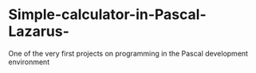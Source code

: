 # Simple-calculator-in-Pascal-Lazarus-
One of the very first projects on programming in the Pascal development environment
